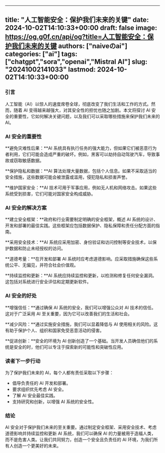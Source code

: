 
---
title: "人工智能安全：保护我们未来的关键"
date: 2024-10-02T14:10:33+00:00
draft: false
image: https://og.g0f.cn/api/og?title=人工智能安全：保护我们未来的关键
authors: ["naiveのai"]
categories: ["ai"]
tags: ["chatgpt","sora","openai","Mistral AI"]
slug: "20241002141033"
lastmod: 2024-10-02T14:10:33+00:00
---
### 引言

人工智能（AI）以惊人的速度席卷全球，彻底改变了我们生活和工作的方式。然而，随着 AI 变得越来越强大，对其安全性的担忧也随之加剧。本文将探讨 AI 安全的重要性，它如何解决关键问题，以及我们可以采取哪些措施来保护我们未来的 AI。

### AI 安全的重要性

**避免灾难性后果：**AI 系统具有执行任务的强大能力，但如果它们被恶意行为者利用，它们可能会造成严重的破坏。例如，黑客可以劫持自动驾驶汽车，导致事故或窃取敏感数据。

**保护隐私和数据：**AI 算法处理大量数据，包括个人信息。如果不采取适当的安全措施，这些数据可能会被泄露或滥用，侵犯隐私和损害声誉。

**维护国家安全：**AI 技术可用于军事应用，例如无人机和网络攻击。如果这些系统受到损害，它们可能对国家安全构成威胁。

### AI 安全的解决方案

**建立安全框架：**政府和行业需要制定明确的安全框架，概述 AI 系统的设计、开发和部署的最佳实践。这些框架应包括数据保护、隐私保障和责任分配方面的指南。

**采用安全技术：**AI 系统应采用加密、身份验证和访问控制等安全技术，以保护数据和防止未经授权的访问。

**道德考量：**在开发和部署 AI 系统时应考虑道德影响。应采取措施确保这些系统公平、无偏见，并符合社会价值观。

**持续监控和更新：**AI 系统应持续监控和更新，以检测和修复任何安全漏洞。这包括对系统进行安全评估和定期更新软件。

### AI 安全的好处

**增强信任：**通过确保 AI 系统的安全，我们可以增强公众对 AI 技术的信任。这对于广泛采用 AI 至关重要，因为它可以改善我们的生活和社会。

**减少风险：**通过实施安全措施，我们可以显着降低与 AI 使用相关的风险。这有助于保护个人、组织和国家免受恶意活动的侵害。

**促进创新：**安全的环境为 AI 创新创造了一个基础。当开发人员确信他们的系统是安全的时，他们可以专注于探索新的可能性和突破性应用。

### 读者下一步行动

为了保护我们未来的 AI，每个人都有责任采取以下步骤：

* 倡导负责任的 AI 开发和部署。
* 要求组织优先考虑 AI 安全。
* 了解 AI 安全最佳实践。
* 支持研究和创新，以增强 AI 系统的安全性。

### 结论

AI 安全对于保护我们未来的至关重要。通过制定安全框架、采用安全技术、考虑道德影响并持续监控和更新 AI 系统，我们可以确保 AI 的力量被用于造福人类，而不是危害人类。让我们共同努力，创造一个安全且负责任的 AI 环境，为我们所有人创造一个更美好的未来。